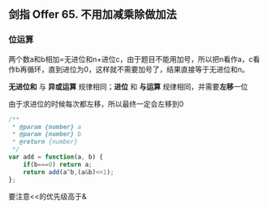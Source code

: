 ## 剑指 Offer 65. 不用加减乘除做加法

### 位运算

两个数a和b相加=无进位和n+进位c，由于题目不能用加号，所以把n看作a，c看作b再循环，直到进位为0，这样就不需要加号了，结果直接等于无进位和n。

**无进位和** 与 **异或运算** 规律相同；**进位** 和 **与运算** 规律相同，并需要**左移**一位

由于求进位的时候每次都左移，所以最终一定会左移到0

```javascript
/**
 * @param {number} a
 * @param {number} b
 * @return {number}
 */
var add = function(a, b) {
    if(b===0) return a;
    return add(a^b,(a&b)<<1);
};
```

要注意<<的优先级高于&